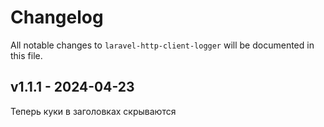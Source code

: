 # Changelog

All notable changes to `laravel-http-client-logger` will be documented in this file.

## v1.1.1 - 2024-04-23

Теперь куки в заголовках скрываются
